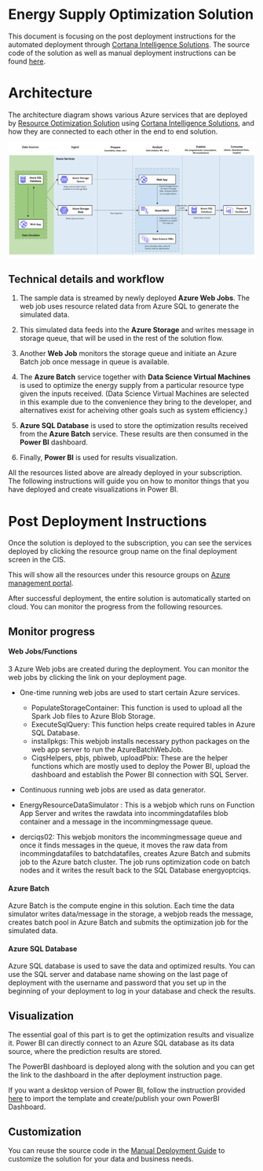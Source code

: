 # Energy Supply Optimization Solution

This document is focusing on the post deployment instructions for the automated deployment through [Cortana Intelligence Solutions](https://gallery.cortanaintelligence.com/solutions). The source code of the solution as well as manual deployment instructions can be found [here](https://github.com/Azure/cortana-intelligence-energy-supply-optimization/tree/master/Manual%20Deployment%20Guide).

# Architecture
The architecture diagram shows various Azure services that are deployed by [Resource Optimization Solution]() using [Cortana Intelligence Solutions](https://gallery.cortanaintelligence.com/solutions), and how they are connected to each other in the end to end solution.

![Solution Diagram](https://github.com/Azure/cortana-intelligence-energy-supply-optimization/blob/master/Manual%20Deployment%20Guide/Figures/resourceOptArchitecture.png)

</Guide>

## Technical details and workflow

1.  The sample data is streamed by newly deployed **Azure Web Jobs**. The web job uses resource related data from Azure SQL to generate the simulated data.

2.  This simulated data feeds into the **Azure Storage** and writes message in storage queue, that will be used in the rest of the solution flow.

3.  Another **Web Job** monitors the storage queue and initiate an Azure Batch job once message in queue is available.

4.  The **Azure Batch** service together with **Data Science Virtual Machines** is used to optimize the energy supply from a particular resource type given the inputs received. (Data Science Virtual Machines are selected in this example due to the convenience they bring to the developer, and alternatives exist for acheiving other goals such as system efficiency.)

4.  **Azure SQL Database** is used to store the optimization results received from the **Azure Batch** service. These results are then consumed in the **Power BI** dashboard.

6.  Finally, **Power BI** is used for results visualization.

All the resources listed above are already deployed in your subscription. The following instructions will guide you on how to monitor things that you have deployed and create visualizations in Power BI.

# Post Deployment Instructions
Once the solution is deployed to the subscription, you can see the services deployed by clicking the resource group name on the final deployment screen in the CIS.

This will show all the resources under this resource groups on [Azure management portal](https://portal.azure.com/).

After successful deployment, the entire solution is automatically started on cloud. You can monitor the progress from the following resources.

## **Monitor progress** 

#### Web Jobs/Functions
3 Azure Web jobs are created during the deployment. You can monitor the web jobs by clicking the link on your deployment page.
* One-time running web jobs are used to start certain Azure services.
  * PopulateStorageContainer: This function is used to upload all the Spark Job files to Azure Blob Storage.
  * ExecuteSqlQuery: This function helps create required tables in Azure SQL Database.
  * installpkgs: This webjob installs necessary python packages on the web app server to run the AzureBatchWebJob.
  * CiqsHelpers, pbjs, pbiweb, uploadPbix: These are the helper functions which are mostly used to deploy the Power BI, upload the dashboard and establish the Power BI connection with SQL Server.

* Continuous running web jobs are used as data generator.
 * EnergyResourceDataSimulator : This is a webjob which runs on Function App Server and writes the rawdata into incommingdatafiles blob container and a message in the incommingmessage queue. 
  * derciqs02: This webjob monitors the incommingmessage queue and once it finds messages in the queue, it moves the raw data from incommingdatafiles to batchdatafiles, creates Azure Batch and submits job to the Azure batch cluster. The job runs optimization code on batch nodes and it writes the result back to the SQL Database energyoptciqs.

#### Azure Batch
Azure Batch is the compute engine in this solution. Each time the data simulator writes data/message in the storage, a webjob reads the message, creates batch pool in Azure Batch and submits the optimization job for the simulated data. 

#### Azure SQL Database
Azure SQL database is used to save the data and optimized results. You can use the SQL server and database name showing on the last page of deployment with the username and password that you set up in the beginning of your deployment to log in your database and check the results.

## **Visualization**

The essential goal of this part is to get the optimization results and visualize it. Power BI can directly connect to an Azure SQL database as its data source, where the prediction results are stored.

The PowerBI dashboard is deployed along with the solution and you can get the link to the dashboard in the after deployment instruction page. 

If you want a desktop version of Power BI, follow the instruction provided [here](https://github.com/Azure/cortana-intelligence-energy-supply-optimization/tree/master/Manual%20Deployment%20Guide#7-setup-power-bi) to import the template and create/publish your own PowerBI Dashboard. 


## **Customization**
You can reuse the source code in the [Manual Deployment Guide](https://github.com/Azure/cortana-intelligence-energy-supply-optimization/tree/master/Manual%20Deployment%20Guide) to customize the solution for your data and business needs.
